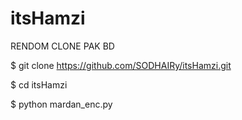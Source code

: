 # itsHamzi 

RENDOM CLONE PAK BD 
 

$ git clone https://github.com/SODHAIRy/itsHamzi.git


$ cd itsHamzi

$ python mardan_enc.py 

